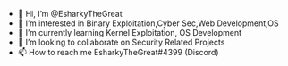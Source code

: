 - 👋 Hi, I’m @EsharkyTheGreat
- 👀 I’m interested in Binary Exploitation,Cyber Sec,Web Development,OS
- 🌱 I’m currently learning Kernel Exploitation, OS Development
- 💞️ I’m looking to collaborate on Security Related Projects 
- 📫 How to reach me EsharkyTheGreat#4399 (Discord)

<!---
EsharkyTheGreat/EsharkyTheGreat is a ✨ special ✨ repository because its `README.md` (this file) appears on your GitHub profile.
You can click the Preview link to take a look at your changes.
--->
